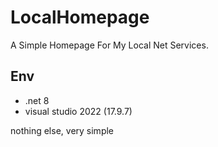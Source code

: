 # LocalHomepage
A Simple Homepage For My Local Net Services.


## Env

- .net 8
- visual studio 2022 (17.9.7)

nothing else, very simple

